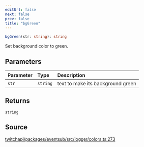 ```yaml
---
editUrl: false
next: false
prev: false
title: "bgGreen"
---
```


```ts
bgGreen(str: string): string
```

Set background color to green.

## Parameters

| Parameter | Type | Description |
| :------ | :------ | :------ |
| `str` | `string` | text to make its background green |

## Returns

`string`

## Source

[twitchapi/packages/eventsub/src/logger/colors.ts:273](https://github.com/pablornc/twitchapi//blob/8695acad106a836c1f0fc4c57a113f17adce41f0/packages/eventsub/src/logger/colors.ts#L273)
